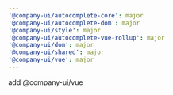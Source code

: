 ```yaml
---
'@company-ui/autocomplete-core': major
'@company-ui/autocomplete-dom': major
'@company-ui/style': major
'@company-ui/autocomplete-vue-rollup': major
'@company-ui/dom': major
'@company-ui/shared': major
'@company-ui/vue': major
---
```


add @company-ui/vue
